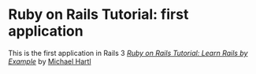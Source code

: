 # Ruby on Rails Tutorial: first application

This is the first application in Rails 3
[*Ruby on Rails Tutorial: Learn Rails by Example*](http://railstutorial.org/) 
by [Michael Hartl](http://michaelhartl.com/)
